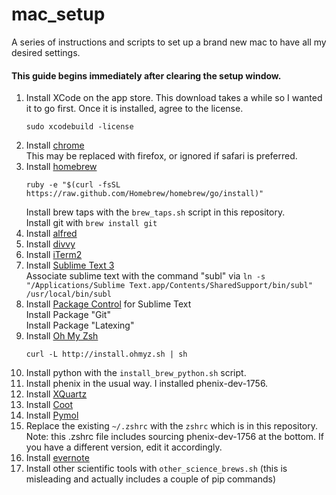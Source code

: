 mac_setup
=========

A series of instructions and scripts to set up a brand new mac to have all my desired settings.

#### This guide begins immediately after clearing the setup window.
1. Install XCode on the app store. This download takes a while so I wanted it to go first. Once it is installed, agree to the license.  
    ```
    sudo xcodebuild -license
    ```
2. Install [chrome](https://www.google.com/chrome/)  
    This may be replaced with firefox, or ignored if safari is preferred.
3. Install [homebrew](http://brew.sh/)  
    ```  
    ruby -e "$(curl -fsSL https://raw.github.com/Homebrew/homebrew/go/install)"
    ```
    Install brew taps with the `brew_taps.sh` script in this repository.  
    Install git with `brew install git`
4. Install [alfred](http://www.alfredapp.com)
5. Install [divvy](http://mizage.com/divvy/)
6. Install [iTerm2](http://iterm2.com)
7. Install [Sublime Text 3](http://sublimetext.com/3)  
    Associate sublime text with the command "subl" via `ln -s "/Applications/Sublime Text.app/Contents/SharedSupport/bin/subl" /usr/local/bin/subl`
8. Install [Package Control](https://sublime.wbond.net/installation) for Sublime Text   
   Install Package "Git"  
   Install Package "Latexing"
9. Install [Oh My Zsh](https://github.com/robbyrussell/oh-my-zsh)   
    ```
    curl -L http://install.ohmyz.sh | sh
    ```
10. Install python with the `install_brew_python.sh` script.
11. Install phenix in the usual way. I installed phenix-dev-1756.
12. Install [XQuartz](http://xquartz.macosforge.org/landing/)
13. Install [Coot](http://scottlab.ucsc.edu/~wgscott/xtal/wiki/index.php/Stand-alone_Coot_for_10.9)
14. Install [Pymol](http://pymol.org)
15. Replace the existing `~/.zshrc` with the `zshrc` which is in this repository.
    Note: this .zshrc file includes sourcing phenix-dev-1756 at the bottom. If you have a different version, edit it accordingly.
16. Install [evernote](https://evernote.com/)
17. Install other scientific tools with `other_science_brews.sh` (this is misleading and actually includes a couple of pip commands)
